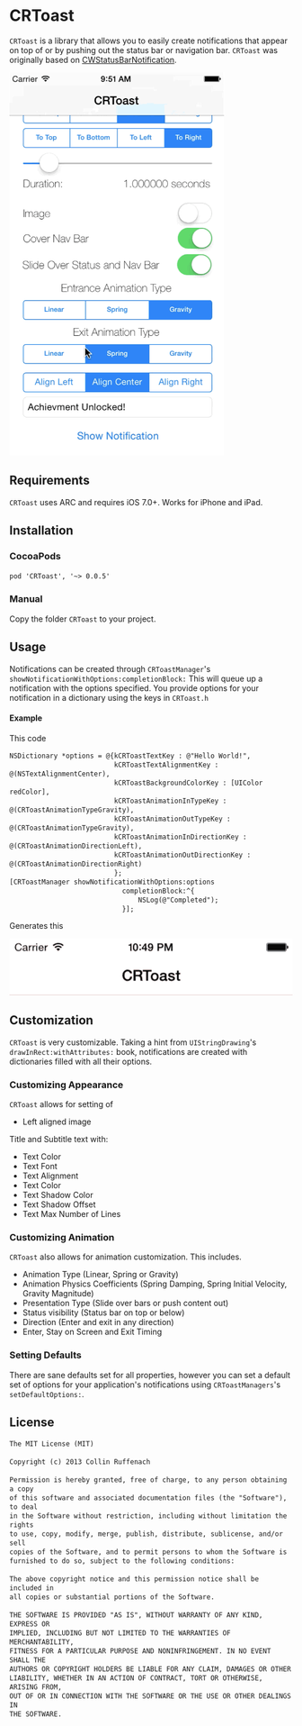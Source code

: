 # CRToast

`CRToast` is a library that allows you to easily create notifications that appear on top of or by pushing out the status bar or navigation bar. `CRToast` was originally based on [CWStatusBarNotification](https://github.com/cezarywojcik/CWStatusBarNotification).

![demo](screenshots/demo.gif)

## Requirements

`CRToast` uses ARC and requires iOS 7.0+. Works for iPhone and iPad.

## Installation

### CocoaPods

`pod 'CRToast', '~> 0.0.5'`

### Manual

Copy the folder `CRToast` to your project.

## Usage

Notifications can be created through `CRToastManager`'s `showNotificationWithOptions:completionBlock:` This will queue up a notification with the options specified. You provide options for your notification in a dictionary using the keys in `CRToast.h`

#### Example
This code

```	objc
NSDictionary *options = @{kCRToastTextKey : @"Hello World!",
                          kCRToastTextAlignmentKey : @(NSTextAlignmentCenter),
                          kCRToastBackgroundColorKey : [UIColor redColor],
                          kCRToastAnimationInTypeKey : @(CRToastAnimationTypeGravity),
                          kCRToastAnimationOutTypeKey : @(CRToastAnimationTypeGravity),
                          kCRToastAnimationInDirectionKey : @(CRToastAnimationDirectionLeft),
                          kCRToastAnimationOutDirectionKey : @(CRToastAnimationDirectionRight)
                          };
[CRToastManager showNotificationWithOptions:options
                            completionBlock:^{
                                NSLog(@"Completed");
                            }];
```

Generates this

![](screenshots/red_notification.gif)


## Customization

`CRToast` is very customizable. Taking a hint from `UIStringDrawing`'s `drawInRect:withAttributes:` book, notifications are created with dictionaries filled with all their options.

### Customizing Appearance

`CRToast` allows for setting of

- Left aligned image

Title and Subtitle text with:

- Text Color
- Text Font
- Text Alignment
- Text Color
- Text Shadow Color
- Text Shadow Offset
- Text Max Number of Lines

### Customizing Animation

`CRToast` also allows for animation customization. This includes.

- Animation Type (Linear, Spring or Gravity)
- Animation Physics Coefficients (Spring Damping, Spring Initial Velocity, Gravity Magnitude)
- Presentation Type (Slide over bars or push content out)
- Status visibility (Status bar on top or below)
- Direction (Enter and exit in any direction)
- Enter, Stay on Screen and Exit Timing

### Setting Defaults

There are sane defaults set for all properties, however you can set a default set of options for your application's notifications using `CRToastManagers`'s `setDefaultOptions:`.

## License

    The MIT License (MIT)

    Copyright (c) 2013 Collin Ruffenach

    Permission is hereby granted, free of charge, to any person obtaining a copy
    of this software and associated documentation files (the "Software"), to deal
    in the Software without restriction, including without limitation the rights
    to use, copy, modify, merge, publish, distribute, sublicense, and/or sell
    copies of the Software, and to permit persons to whom the Software is
    furnished to do so, subject to the following conditions:

    The above copyright notice and this permission notice shall be included in
    all copies or substantial portions of the Software.

    THE SOFTWARE IS PROVIDED "AS IS", WITHOUT WARRANTY OF ANY KIND, EXPRESS OR
    IMPLIED, INCLUDING BUT NOT LIMITED TO THE WARRANTIES OF MERCHANTABILITY,
    FITNESS FOR A PARTICULAR PURPOSE AND NONINFRINGEMENT. IN NO EVENT SHALL THE
    AUTHORS OR COPYRIGHT HOLDERS BE LIABLE FOR ANY CLAIM, DAMAGES OR OTHER
    LIABILITY, WHETHER IN AN ACTION OF CONTRACT, TORT OR OTHERWISE, ARISING FROM,
    OUT OF OR IN CONNECTION WITH THE SOFTWARE OR THE USE OR OTHER DEALINGS IN
    THE SOFTWARE.
